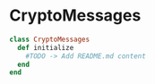 # CryptoMessages

 ```ruby
 class CryptoMessages
   def initialize
     #TODO -> Add README.md content
   end
 end
 ```
